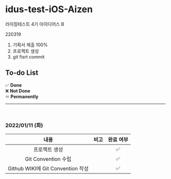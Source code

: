 # idus-test-iOS-Aizen
라이징테스트 4기 아이디어스 B


220319
1. 기획서 제출 100%
2. 프로젝트 생성
3. git fisrt commit

## To-do List

✅  **Done** <br>
❌  **Not Done** <br>
♾️  **Permanently** <br>

<hr><br>


### 2022/01/11 (화)
|                           내용                           |                             비고                             |  완료 여부 |
| :-------------------------------------------------------: | :----------------------------------------------------------: | :-------: |
|           프로젝트 생성                 |                                                                                  |      ✅     |
|                   Git Convention 수립              |                                                                        |   ✅   |
|                 Github WIKI에 Git Convention 작성         |                                                               |      ✅     |

<br>


